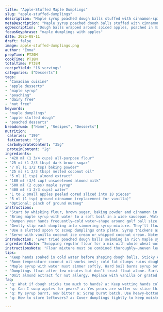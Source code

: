 ```yaml
---
title: "Apple-Stuffed Maple Dumplings"
slug: "apple-stuffed-dumplings"
description: "Maple syrup poached dough balls stuffed with cinnamon-spiced apples. The dough blends flour, brown sugar, baking powder, melted coconut oil, almond extract, and almond milk for a lightly sweetened base. Cooked in a simmering mixture of maple syrup and water until plump and tender. Perfect with vanilla ice cream or whipped cream. Dairy and nut free substitutions offered with tips to prevent dough stickiness and advise on texture cues for doneness."
metaDescription: "Maple syrup poached dough balls stuffed with cinnamon spiced apples, tender and glossy dough, simmered till puffed. Nut and dairy free options included."
ogDescription: "Dough balls wrapped around spiced apples, poached in maple syrup till tender and puffed. Nut and dairy substitutes plus textured dough cues for doneness."
focusKeyphrase: "maple dumplings with apples"
date: 2025-08-11
draft: false
image: apple-stuffed-dumplings.png
author: "Emma"
prepTime: PT20M
cookTime: PT18M
totalTime: PT38M
recipeYield: "16 servings"
categories: ["Desserts"]
tags:
- "Canadian cuisine"
- "apple desserts"
- "maple syrup"
- "poaching"
- "dairy free"
- "nut free"
keywords:
- "maple dumplings"
- "apple stuffed dough"
- "poached desserts"
breadcrumb: ["Home", "Recipes", "Desserts"]
nutrition: 
 calories: "190"
 fatContent: "5g"
 carbohydrateContent: "35g"
 proteinContent: "2g"
ingredients:
- "420 ml (1 3/4 cups) all-purpose flour"
- "25 ml (1 2/3 tbsp) dark brown sugar"
- "7 ml (1 1/2 tsp) baking powder"
- "25 ml (1 2/3 tbsp) melted coconut oil"
- "5 ml (1 tsp) almond extract"
- "180 ml (3/4 cup) unsweetened almond milk"
- "500 ml (2 cups) maple syrup"
- "400 ml (1 2/3 cups) water"
- "1 to 2 small apples peeled cored sliced into 18 pieces"
- "5 ml (1 tsp) ground cinnamon (replacement for vanilla)"
- "Optional: pinch of ground nutmeg"
instructions:
- "Start by whisking flour, brown sugar, baking powder and cinnamon in a mixing bowl. Dry ingredients well blended helps even dough rise. Add melted coconut oil—room temp to avoid cooking eggs if you added any. Pour in almond milk gradually stirring with wooden spoon until dough holds but still sticky. Avoid overmixing; lumps okay. Dough glossy and slightly elastic."
- "Bring maple syrup with water to a soft boil in a wide saucepan. Watch closely to not scorch syrup on the bottom. The sweet scent rising signals it’s ready to poach."
- "Dampen your hands frequently—cold water—shape around golf ball size dough balls. Press a slice of apple into each, fold dough over to encase fruit snugly. Small tears in dough mean you pressed too hard. Don’t fuss too much or dough toughens."
- "Gently slip each dumpling into simmering syrup mixture. They’ll float after 3-4 minutes but keep the pan partially covered. Simmer 17-20 minutes total. Surface becomes matte and puffed. Syrup bubbles lower, thicker halfway through cooking."
- "Use a slotted spoon to scoop dumplings onto plate. Syrup thickens as it cools; drizzle warm on top or reserve heated for pouring. Dumplings soft but hold shape, tender mushy apple inside provides bite contrast."
- "Serve with vanilla coconut ice cream or whipped coconut cream. Notes on substitutions below."
introduction: "Ever tried poached dough balls swimming in rich maple syrup? Imagine biting into tender dough wrapped around spiced apples, juice bursting as syrup coats your tongue. The sizzle and gentle boil of syrup hints at sticky sweetness to come. One time I swapped coconut oil for butter and the dough were silkier, less heavy. Almond extract pulled the flavor from the apples unlike vanilla which sometimes muffles that tang. Took a few batches to get the dough moist but not gluey, hands wet for every lump—a mess but worth it. Maple syrup infuses warmth from the bubble below, reduced just till syrup thickens on the sides of the pot. Keep an eye on texture, not time."
ingredientsNote: "Swapping regular flour for a mix with whole wheat works but expect denser dumplings. Brown sugar over white sugar adds a hint of molasses without overpowering syrup. Coconut oil melts faster than butter; use room temperature to avoid greasy dough. Almond milk can be replaced by oat or soy milk; keep liquids steady to avoid sticky dough. Cinnamon and nutmeg bring fall vibes, deepening the apple flavor. For nut allergies, omit almond extract and replace with pure vanilla or orange zest for a different twist. Wet your hands every time before shaping to keep dough manageable. Apples must be tart but not too watery; firm varieties like Granny Smith provide balance. Peel and core apples first to keep texture uniform inside dough balls."
instructionsNote: "Flour mixture must be combined thoroughly—uneven leavening ruins rise. Melted fat adds tenderness; skip or reduce for a chewier texture. Watch maple syrup simmer; aim for soft bubbles, not a roaring boil to avoid burning. Dough balls should float within 4 minutes but simmer longer till surface dulls—sign they are cooked through. Do not overcrowd pot; dumplings stick together and cook unevenly. Covering pan traps steam for even cooking but lift occasionally to check syrup level; add water sparingly if it gets too low. Spoon dumplings out gently or they’ll break. Syrup thickens as it cools—serve warm with extra on the side. Store dumplings covered to preserve moisture; reheat in syrup gently. Avoid stirring once dumplings in to prevent skin from rupturing. Experience tells me watching for texture beats measuring time exactly every time."
tips:
- "Keep hands soaked in cold water before shaping dough balls. Sticky dough clings, wet hands help shape without tearing. Press apples gently into each ball; tight seal avoids leaks but small tears cause tough spots later."
- "Room temperature coconut oil works best; cold fat clumps ruins dough texture, warm melts too fast. Melt gently then cool a bit. Almond milk substitutions like oat or soy milk keep liquid ratio steady, adjust flour if dough feels too wet."
- "Maple syrup with water must simmer softly. Hard boil burns syrup bottom, bitter taste ruins finish. Watch for bubbling to slow and surface turning matte—not shiny anymore means syrup is thicker, timing cue to lower heat or remove."
- "Dumplings float after few minutes but don’t trust float alone. Surface dulling and puffed look tells they’re cooked through. Thick syrup bubbles drop in intensity, thickening signals near done. Keep pan partially covered traps steam for even cooking."
- "Omit almond extract for nut allergy. Replace with vanilla or grated orange zest for different aromatics. Cinnamon is subtle but essential here; ground nutmeg optional. Tart firm apples like Granny Smith hold up best, watery apples break dough or watery filling."
faq:
- "q: What if dough sticks too much to hands? a: Keep wetting hands cold water dips. Dust lightly with flour but sparing. Avoid overmixing dough; sticky is expected but too sticky means liquid too high or fat temp off."
- "q: Can I swap apples for pears? a: Yes pears are softer so slice thicker. Adjust poach time slightly; pears release more juice, dough might need a quicker cooking or thicker syrup additions for coating."
- "q: My syrup burnt, now bitter a: Scrap burnt batch. Use heavy-bottom pan, keep low heat after boil. Stir gently few times then watch bubbles. Scorching happens fast under high heat and thick syrup. Add small water increments if too thick early."
- "q: How to store leftovers? a: Cover dumplings tightly to keep moisture. Refrigerate up to 2 days. Reheat gently in portion of syrup or water to prevent drying. Won’t keep well frozen; texture breaks from ice crystals and syrup thickening unevenly."

---
```

